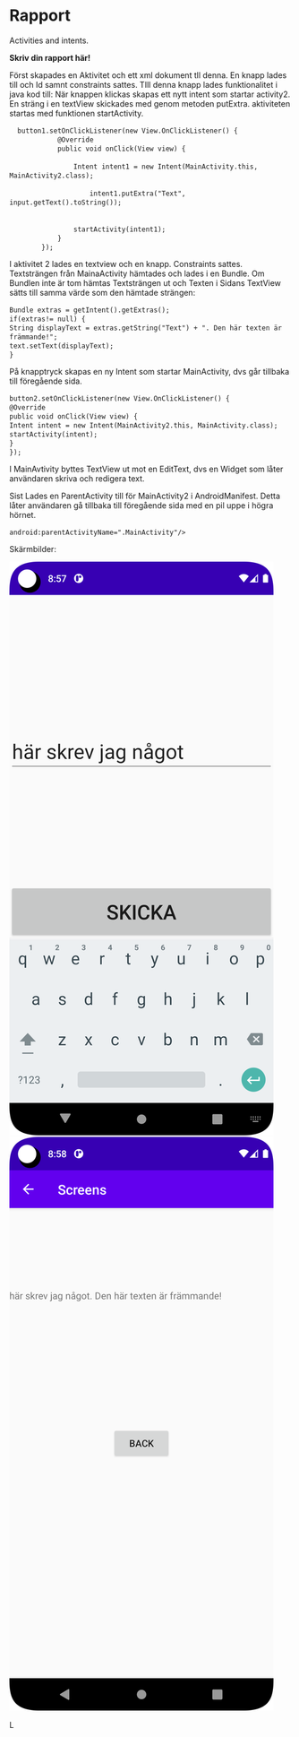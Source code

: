 
# Rapport



Activities and intents.

**Skriv din rapport här!**

Först skapades en Aktivitet och ett xml dokument tll denna. En knapp lades till och Id samnt constraints sattes.
TIll denna knapp lades funktionalitet i java kod till: När knappen klickas skapas ett nytt intent som startar activity2. En sträng i en textView skickades med genom
metoden putExtra.
aktiviteten startas med funktionen startActivity.

```
  button1.setOnClickListener(new View.OnClickListener() {
            @Override
            public void onClick(View view) {

                Intent intent1 = new Intent(MainActivity.this, MainActivity2.class);

                    intent1.putExtra("Text", input.getText().toString());


                startActivity(intent1);
            }
        });

```
I aktivitet 2 lades en textview och en knapp. Constraints sattes.
Textsträngen från MainaActivity hämtades och lades i en Bundle. Om Bundlen inte är tom hämtas Textsträngen ut och Texten i 
Sidans TextView sätts till samma värde som den hämtade strängen:
```
Bundle extras = getIntent().getExtras();
if(extras!= null) {
String displayText = extras.getString("Text") + ". Den här texten är främmande!";
text.setText(displayText);
}
```
På knapptryck skapas en ny Intent som startar MainActivity, dvs går tillbaka till föregående sida.
```
button2.setOnClickListener(new View.OnClickListener() {
@Override
public void onClick(View view) {
Intent intent = new Intent(MainActivity2.this, MainActivity.class);
startActivity(intent);
}
});
```
I MainAvtivity byttes TextView ut mot en EditText, dvs en Widget som låter användaren skriva och redigera text.

Sist Lades en ParentActivity till för MainActivity2 i AndroidManifest. Detta låter användaren gå tillbaka till föregående sida med en pil uppe i högra hörnet.
```
android:parentActivityName=".MainActivity"/>
```

Skärmbilder:

![](Screenshot_20230424_105744.png)
![](Screenshot_20230424_105809.png)

L